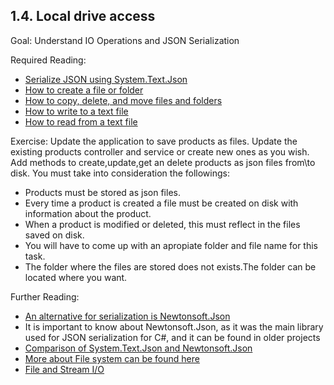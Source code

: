 ## 1.4. Local drive access 

Goal: Understand IO Operations and JSON Serialization 

Required Reading:
 - [Serialize JSON using System.Text.Json](https://learn.microsoft.com/en-us/dotnet/standard/serialization/system-text-json/how-to?pivots=dotnet-7-0)
 - [How to create a file or folder](https://docs.microsoft.com/en-us/dotnet/csharp/programming-guide/file-system/how-to-create-a-file-or-folder)
 - [How to copy, delete, and move files and folders](https://docs.microsoft.com/en-us/dotnet/csharp/programming-guide/file-system/how-to-copy-delete-and-move-files-and-folders)
 - [How to write to a text file](https://docs.microsoft.com/en-us/dotnet/csharp/programming-guide/file-system/how-to-write-to-a-text-file)
 - [How to read from a text file](https://docs.microsoft.com/en-us/dotnet/csharp/programming-guide/file-system/how-to-read-from-a-text-file)

Exercise:
  Update the application to save products as files.
  Update the existing products controller and service or create new ones as you wish.
  Add methods to create,update,get an delete products as json files from\to disk.
  You must take into consideration the followings:
  - Products must be stored as json files.
  - Every time a product is created a file must be created on disk with information about the product. 
  - When a product is modified or deleted, this must reflect in the files saved on disk.
  - You will have to come up with an apropiate folder and file name for this task.
  - The folder where the files are stored does not exists.The folder can be located where you want.
  
 Further Reading:
 - [An alternative for serialization is Newtonsoft.Json](https://www.youtube.com/watch?v=hLYHE1kIOpo)
 - It is important to know about Newtonsoft.Json, as it was the main library used for JSON serialization for C#, and it can be found in older projects
 - [Comparison of System.Text.Json and Newtonsoft.Json](https://inspiration.nlogic.ca/en/a-comparison-of-newtonsoft.json-and-system.text.json)
 - [More about File system can be found here](https://docs.microsoft.com/en-us/dotnet/csharp/programming-guide/file-system/)
 - [File and Stream I/O](https://docs.microsoft.com/en-us/dotnet/standard/io/)